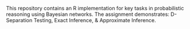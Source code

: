 This repository contains an R implementation for key tasks in probabilistic reasoning using Bayesian networks. The assignment demonstrates: D-Separation Testing, Exact Inference, & Approximate Inference. 